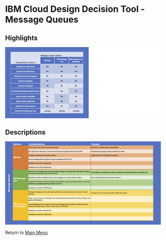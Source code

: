 # IBM Cloud Design Decision Tool - Message Queues

## Highlights
![Bullet Format](/images/express_tool_message_queues.png)

## Descriptions
![Descriptive Format](/images/rainbow_tool_message_queues.png)

Return to [Main Menu](README.md)
